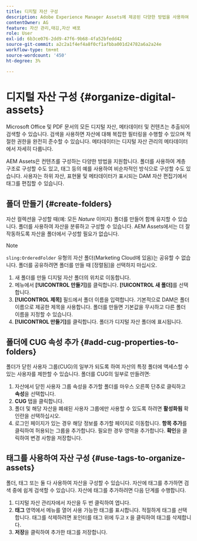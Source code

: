 ```yaml
---
title: 디지털 자산 구성
description: Adobe Experience Manager Assets에 제공된 다양한 방법을 사용하여 디지털 자산을 구성합니다.
contentOwner: AG
feature: 자산 관리,태깅,자산 배포
role: User
exl-id: 6b3ce076-2dd9-47f6-9b68-4fa52bfedd42
source-git-commit: a2c2a1f4ef4a8f0cf1afbba001d24782a6a2a24e
workflow-type: tm+mt
source-wordcount: '450'
ht-degree: 3%

---
```


# 디지털 자산 구성 {#organize-digital-assets}

Microsoft Office 및 PDF 문서의 모든 디지털 자산, 메타데이터 및 컨텐츠는 추출되어 검색할 수 있습니다. 검색을 사용하면 자산에 대해 복잡한 필터링을 수행할 수 있으며 적절한 권한을 완전히 준수할 수 있습니다. 메타데이터는 디지털 자산 관리의 메타데이터에서 자세히 다룹니다.

AEM Assets은 컨텐츠를 구성하는 다양한 방법을 지원합니다. 폴더를 사용하여 계층 구조로 구성할 수도 있고, 태그 등의 예를 사용하여 비순차적인 방식으로 구성할 수도 있습니다. 사용자는 하위 자산, 표현물 및 메타데이터가 표시되는 DAM 자산 편집기에서 태그를 편집할 수 있습니다.

## 폴더 만들기 {#create-folders}

자산 컬렉션을 구성할 때(예: 모든 *Nature* 이미지) 폴더를 만들어 함께 유지할 수 있습니다. 폴더를 사용하여 자산을 분류하고 구성할 수 있습니다. AEM Assets에서는 더 잘 작동하도록 자산을 폴더에서 구성할 필요가 없습니다.

>[!NOTE]
>
>`sling:OrderedFolder` 유형의 자산 폴더(Marketing Cloud에 있음)는 공유할 수 없습니다. 폴더를 공유하려면 폴더를 만들 때 [정렬됨]을 선택하지 마십시오.

1. 새 폴더를 만들 디지털 자산 폴더의 위치로 이동합니다.
1. 메뉴에서 **[!UICONTROL 만들기]**&#x200B;를 클릭합니다. **[!UICONTROL 새 폴더]**&#x200B;를 선택합니다.
1. **[!UICONTROL 제목]** 필드에서 폴더 이름을 입력합니다. 기본적으로 DAM은 폴더 이름으로 제공한 제목을 사용합니다. 폴더를 만들면 기본값을 무시하고 다른 폴더 이름을 지정할 수 있습니다.
1. **[!UICONTROL 만들기]**&#x200B;를 클릭합니다. 폴더가 디지털 자산 폴더에 표시됩니다.

## 폴더에 CUG 속성 추가 {#add-cug-properties-to-folders}

폴더가 닫힌 사용자 그룹(CUG)의 일부가 되도록 하여 자산의 특정 폴더에 액세스할 수 있는 사용자를 제한할 수 있습니다. 폴더를 CUG의 일부로 만들려면:

1. 자산에서 닫힌 사용자 그룹 속성을 추가할 폴더를 마우스 오른쪽 단추로 클릭하고 **속성**&#x200B;을 선택합니다.
1. **CUG** 탭을 클릭합니다.
1. 폴더 및 해당 자산을 폐쇄된 사용자 그룹에만 사용할 수 있도록 하려면 **활성화됨** 확인란을 선택하십시오.
1. 로그인 페이지가 있는 경우 해당 정보를 추가할 페이지로 이동합니다. **항목 추가**&#x200B;를 클릭하여 허용되는 그룹을 추가합니다. 필요한 경우 영역을 추가합니다. **확인**&#x200B;을 클릭하여 변경 사항을 저장합니다.

## 태그를 사용하여 자산 구성 {#use-tags-to-organize-assets}

폴더, 태그 또는 둘 다 사용하여 자산을 구성할 수 있습니다. 자산에 태그를 추가하면 검색 중에 쉽게 검색할 수 있습니다. 자산에 태그를 추가하려면 다음 단계를 수행합니다.

1. 디지털 자산 관리자에서 자산을 두 번 클릭하여 엽니다.
1. **태그** 영역에서 메뉴를 열어 사용 가능한 태그를 표시합니다. 적절하게 태그를 선택합니다. 태그를 삭제하려면 포인터를 태그 위에 두고 `X` 을 클릭하여 태그를 삭제합니다.
1. **저장**&#x200B;을 클릭하여 추가한 태그를 저장합니다.
